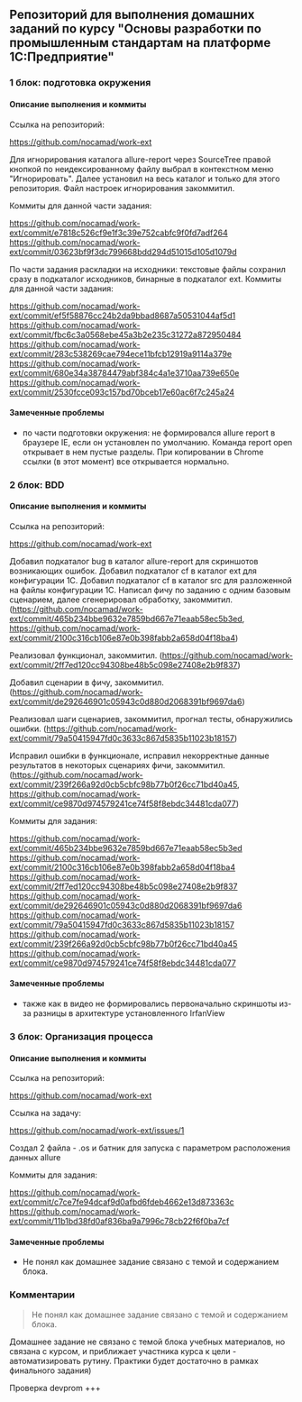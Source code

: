 ﻿## Репозиторий для выполнения домашних заданий по курсу "Основы разработки по промышленным стандартам на платформе 1С:Предприятие"

### 1 блок: подготовка окружения

#### Описание выполнения и коммиты

Ссылка на репозиторий:

https://github.com/nocamad/work-ext

Для игнорирования каталога allure-report через SourceTree правой кнопкой по неидексированному файлу выбрал в контекстном 
меню "Игнорировать". Далее установил на весь каталог и только для этого репозитория. Файл настроек игнорирования закоммитил.

Коммиты для данной части задания:

https://github.com/nocamad/work-ext/commit/e7818c526cf9e1f3c39e752cabfc9f0fd7adf264
https://github.com/nocamad/work-ext/commit/03623bf9f3dc799668bdd294d51015d105d1079d

По части задания раскладки на исходники: текстовые файлы сохранил сразу в подкаталог исходников, бинарные в подкаталог ext.
Коммиты для данной части задания:

https://github.com/nocamad/work-ext/commit/ef5f58876cc24b2da9bbad8687a50531044af5d1
https://github.com/nocamad/work-ext/commit/fbc6c3a0568ebe45a3b2e235c31272a872950484
https://github.com/nocamad/work-ext/commit/283c538269cae794ece11bfcb12919a9114a379e
https://github.com/nocamad/work-ext/commit/680e34a38784479abf384c4a1e3710aa739e650e
https://github.com/nocamad/work-ext/commit/2530fcce093c157bd70bceb17e60ac6f7c245a24

#### Замеченные проблемы

* по части подготовки окружения: не формировался allure report в браузере IE, если он установлен по умолчанию. Команда report 
open открывает в нем пустые разделы. При копировании в Chrome ссылки (в этот момент) все открывается нормально.

### 2 блок: BDD

#### Описание выполнения и коммиты

Ссылка на репозиторий:

https://github.com/nocamad/work-ext

Добавил подкаталог bug в каталог allure-report для скриншотов возникающих ошибок. 
Добавил подкаталог cf в каталог ext для конфигурации 1С.
Добавил подкаталог cf в каталог src для разложенной на файлы конфигурации 1С.
Написал фичу по заданию с одним базовым сценарием, далее сгенерировал обработку, закоммитил. (https://github.com/nocamad/work-ext/commit/465b234bbe9632e7859bd667e71eaab58ec5b3ed, https://github.com/nocamad/work-ext/commit/2100c316cb106e87e0b398fabb2a658d04f18ba4)

Реализовал функционал, закоммитил. (https://github.com/nocamad/work-ext/commit/2ff7ed120cc94308be48b5c098e27408e2b9f837)

Добавил сценарии в фичу, закоммитил. (https://github.com/nocamad/work-ext/commit/de292646901c05943c0d880d2068391bf9697da6)

Реализовал шаги сценариев, закоммитил, прогнал тесты, обнаружились ошибки. (https://github.com/nocamad/work-ext/commit/79a50415947fd0c3633c867d5835b11023b18157)

Исправил ошибки в функционале, исправил некорректные данные результатов в некоторых сценариях фичи, закоммитил. (https://github.com/nocamad/work-ext/commit/239f266a92d0cb5cbfc98b77b0f26cc71bd40a45, https://github.com/nocamad/work-ext/commit/ce9870d974579241ce74f58f8ebdc34481cda077)

Коммиты для задания:

https://github.com/nocamad/work-ext/commit/465b234bbe9632e7859bd667e71eaab58ec5b3ed
https://github.com/nocamad/work-ext/commit/2100c316cb106e87e0b398fabb2a658d04f18ba4
https://github.com/nocamad/work-ext/commit/2ff7ed120cc94308be48b5c098e27408e2b9f837
https://github.com/nocamad/work-ext/commit/de292646901c05943c0d880d2068391bf9697da6
https://github.com/nocamad/work-ext/commit/79a50415947fd0c3633c867d5835b11023b18157
https://github.com/nocamad/work-ext/commit/239f266a92d0cb5cbfc98b77b0f26cc71bd40a45
https://github.com/nocamad/work-ext/commit/ce9870d974579241ce74f58f8ebdc34481cda077

#### Замеченные проблемы

* также как в видео не формировались первоначально скриншоты из-за разницы в архитектуре установленного IrfanView

### 3 блок: Организация процесса

#### Описание выполнения и коммиты

Ссылка на репозиторий:

https://github.com/nocamad/work-ext

Ссылка на задачу:

https://github.com/nocamad/work-ext/issues/1


Создал 2 файла - .os и батник для запуска с параметром расположения данных allure

Коммиты для задания:

https://github.com/nocamad/work-ext/commit/c7ce7fe94dcaf9d0afbd6fdeb4662e13d873363c
https://github.com/nocamad/work-ext/commit/11b1bd38fd0af836ba9a7996c78cb22f6f0ba7cf

#### Замеченные проблемы

* Не понял как домашнее задание связано с темой и содержанием блока.


### Комментарии

> Не понял как домашнее задание связано с темой и содержанием блока.

Домашнее задание не связано с темой блока учебных материалов, но связана с курсом, и приближает участника курса к цели - автоматизировать рутину. Практики будет достаточно в рамках финального задания)

Проверка devprom
+++

